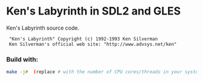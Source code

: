 Ken's Labyrinth in SDL2 and GLES
================================

Ken's Labyrinth source code.

	 "Ken's Labyrinth" Copyright (c) 1992-1993 Ken Silverman
	 Ken Silverman's official web site: "http://www.advsys.net/ken"

### Build with:
```bash
make -j#  (replace # with the number of CPU cores/threads in your system for faster compiling!)
```

